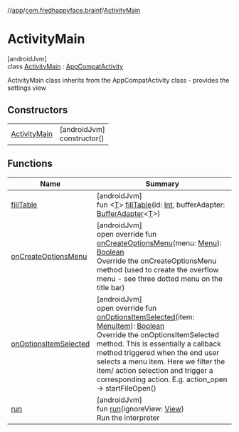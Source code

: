 //[app](../../../index.md)/[com.fredhappyface.brainf](../index.md)/[ActivityMain](index.md)

# ActivityMain

[androidJvm]\
class [ActivityMain](index.md) : [AppCompatActivity](https://developer.android.com/reference/kotlin/androidx/appcompat/app/AppCompatActivity.html)

ActivityMain class inherits from the AppCompatActivity class - provides the settings view

## Constructors

| | |
|---|---|
| [ActivityMain](-activity-main.md) | [androidJvm]<br>constructor() |

## Functions

| Name | Summary |
|---|---|
| [fillTable](fill-table.md) | [androidJvm]<br>fun &lt;[T](fill-table.md)&gt; [fillTable](fill-table.md)(id: [Int](https://kotlinlang.org/api/latest/jvm/stdlib/kotlin/-int/index.html), bufferAdapter: [BufferAdapter](../-buffer-adapter/index.md)&lt;[T](fill-table.md)&gt;) |
| [onCreateOptionsMenu](on-create-options-menu.md) | [androidJvm]<br>open override fun [onCreateOptionsMenu](on-create-options-menu.md)(menu: [Menu](https://developer.android.com/reference/kotlin/android/view/Menu.html)): [Boolean](https://kotlinlang.org/api/latest/jvm/stdlib/kotlin/-boolean/index.html)<br>Override the onCreateOptionsMenu method (used to create the overflow menu - see three dotted menu on the title bar) |
| [onOptionsItemSelected](on-options-item-selected.md) | [androidJvm]<br>open override fun [onOptionsItemSelected](on-options-item-selected.md)(item: [MenuItem](https://developer.android.com/reference/kotlin/android/view/MenuItem.html)): [Boolean](https://kotlinlang.org/api/latest/jvm/stdlib/kotlin/-boolean/index.html)<br>Override the onOptionsItemSelected method. This is essentially a callback method triggered when the end user selects a menu item. Here we filter the item/ action selection and trigger a corresponding action. E.g. action_open -> startFileOpen() |
| [run](run.md) | [androidJvm]<br>fun [run](run.md)(ignoreView: [View](https://developer.android.com/reference/kotlin/android/view/View.html))<br>Run the interpreter |
